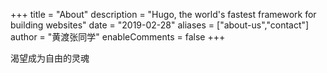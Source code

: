 +++
title = "About"
description = "Hugo, the world's fastest framework for building websites"
date = "2019-02-28"
aliases = ["about-us","contact"]
author = "黄渡张同学"
enableComments = false
+++

渴望成为自由的灵魂

